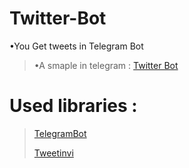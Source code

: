 # Twitter-Bot
•You Get tweets in Telegram Bot
>•A smaple in telegram : [Twitter Bot](https://telegram.me/TwitterRubot)
# Used libraries :
>[TelegramBot](https://github.com/TelegramBots/Telegram.Bot)
>
>[Tweetinvi](https://github.com/linvi/tweetinvi)
